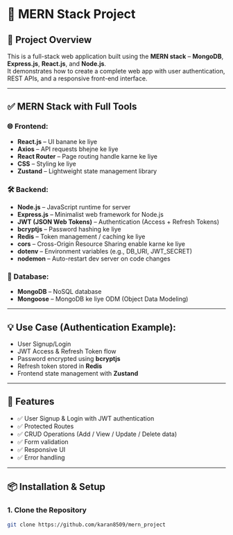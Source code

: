 # 🚀 MERN Stack Project

## 📁 Project Overview

This is a full-stack web application built using the **MERN stack** – **MongoDB**, **Express.js**, **React.js**, and **Node.js**.  
It demonstrates how to create a complete web app with user authentication, REST APIs, and a responsive front-end interface.

---

## ✅ MERN Stack with Full Tools

### 🌐 Frontend:
- **React.js** – UI banane ke liye  
- **Axios** – API requests bhejne ke liye  
- **React Router** – Page routing handle karne ke liye  
- **CSS** – Styling ke liye  
- **Zustand** – Lightweight state management library  

### 🛠️ Backend:
- **Node.js** – JavaScript runtime for server  
- **Express.js** – Minimalist web framework for Node.js  
- **JWT (JSON Web Tokens)** – Authentication (Access + Refresh Tokens)  
- **bcryptjs** – Password hashing ke liye  
- **Redis** – Token management / caching ke liye  
- **cors** – Cross-Origin Resource Sharing enable karne ke liye  
- **dotenv** – Environment variables (e.g., DB_URI, JWT_SECRET)  
- **nodemon** – Auto-restart dev server on code changes  

### 💾 Database:
- **MongoDB** – NoSQL database  
- **Mongoose** – MongoDB ke liye ODM (Object Data Modeling)  

---

## 💡 Use Case (Authentication Example):

- User Signup/Login  
- JWT Access & Refresh Token flow  
- Password encrypted using **bcryptjs**  
- Refresh token stored in **Redis**  
- Frontend state management with **Zustand**  

---

## 🔑 Features

- ✅ User Signup & Login with JWT authentication  
- ✅ Protected Routes  
- ✅ CRUD Operations (Add / View / Update / Delete data)  
- ✅ Form validation  
- ✅ Responsive UI  
- ✅ Error handling  

---

## 📦 Installation & Setup

### 1. Clone the Repository

```bash
git clone https://github.com/karan8509/mern_project
